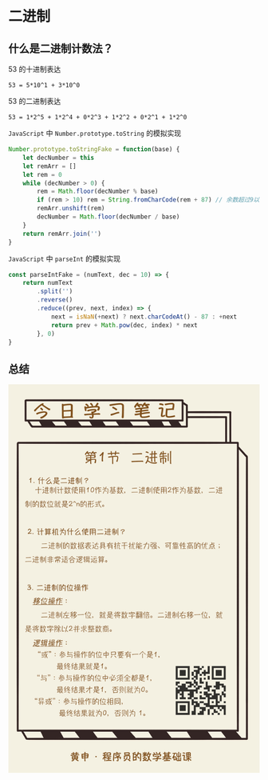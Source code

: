 # 二进制

## 什么是二进制计数法？

53 的十进制表达

```
53 = 5*10^1 + 3*10^0
```

53 的二进制表达

```
53 = 1*2^5 + 1*2^4 + 0*2^3 + 1*2^2 + 0*2^1 + 1*2^0   
```

`JavaScript` 中 `Number.prototype.toString` 的模拟实现
```javascript
Number.prototype.toStringFake = function(base) {
    let decNumber = this
    let remArr = []
    let rem = 0
    while (decNumber > 0) {
        rem = Math.floor(decNumber % base)
        if (rem > 10) rem = String.fromCharCode(rem + 87) // 余数超过9以[a-f]显示
        remArr.unshift(rem)
        decNumber = Math.floor(decNumber / base)
    }
    return remArr.join('')
}
```

`JavaScript` 中 `parseInt` 的模拟实现
```javascript
const parseIntFake = (numText, dec = 10) => {
    return numText
        .split('')
        .reverse()
        .reduce((prev, next, index) => {
            next = isNaN(+next) ? next.charCodeAt() - 87 : +next
            return prev + Math.pow(dec, index) * next
        }, 0)
}
```

## 总结

![07](./../../assets/image/07.jpg)